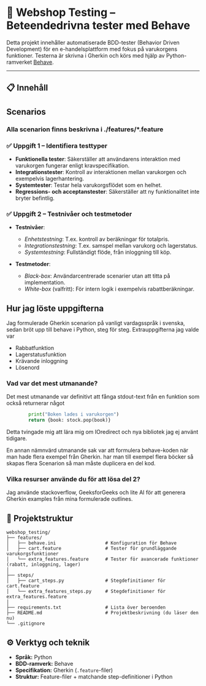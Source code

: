 #  🛒 Webshop Testing – Beteendedrivna tester med Behave
Detta projekt innehåller automatiserade BDD-tester (Behavior Driven Development) för en e-handelsplattform med fokus på varukorgens funktioner. Testerna är skrivna i Gherkin och körs med hjälp av Python-ramverket [Behave](https://behave.readthedocs.io/).

---
## 📋 Innehåll
## Scenarios
### Alla scenarion finns beskrivna i ./features/*.feature
### ✅ Uppgift 1 – Identifiera testtyper
- **Funktionella tester**: Säkerställer att användarens interaktion med varukorgen fungerar enligt kravspecifikation.
- **Integrationstester**: Kontroll av interaktionen mellan varukorgen och exempelvis lagerhantering.
- **Systemtester**: Testar hela varukorgsflödet som en helhet.
- **Regressions- och acceptanstester**: Säkerställer att ny funktionalitet inte bryter befintlig.

### ✅ Uppgift 2 – Testnivåer och testmetoder
- **Testnivåer**:
  - *Enhetstestning*: T.ex. kontroll av beräkningar för totalpris.
  - *Integrationstestning*: T.ex. samspel mellan varukorg och lagerstatus.
  - *Systemtestning*: Fullständigt flöde, från inloggning till köp.

- **Testmetoder**:
  - *Black-box*: Användarcentrerade scenarier utan att titta på implementation.
  - *White-box* (valfritt): För intern logik i exempelvis rabattberäkningar.

## Hur jag löste uppgifterna
Jag formulerade Gherkin scenarion på vanligt vardagsspråk i svenska, sedan bröt upp till behave i Python, steg för steg.
Extrauppgifterna jag valde var
* Rabbatfunktion
* Lagerstatusfunktion
* Krävande inloggning
* Lösenord

### Vad var det mest utmanande?
Det mest utmanande var definitivt att fånga stdout-text från en funktion som också returnerar något
```python
        print("Boken lades i varukorgen")
        return {book: stock.pop(book)} 
```
Detta tvingade mig att lära mig om IOredirect och nya bibliotek jag ej använt tidigare.

En annan nämnvärd utmanande sak var att formulera behave-koden när man hade flera exempel från Gherkin. har man till exempel flera böcker så skapas flera Scenarion så man måste duplicera en del kod.

### Vilka resurser använde du för att lösa del 2?
Jag använde stackoverflow, GeeksforGeeks och lite AI för att generera Gherkin examples från mina formulerade outlines. 

## 📁 Projektstruktur

``` text 
webshop_testing/
├── features/
│   ├── behave.ini                  # Konfiguration för Behave
│   ├── cart.feature                # Tester för grundläggande varukorgsfunktioner
│   └── extra_features.feature      # Tester för avancerade funktioner (rabatt, inloggning, lager)
│
├── steps/
│   ├── cart_steps.py               # Stegdefinitioner för cart.feature
│   └── extra_features_steps.py     # Stegdefinitioner för extra_features.feature
│
├── requirements.txt                # Lista över beroenden
├── README.md                       # Projektbeskrivning (du läser den nu)
└── .gitignore

```

## ⚙️ Verktyg och teknik

- **Språk:** Python  
- **BDD-ramverk:** Behave  
- **Specifikation:** Gherkin (`.feature`-filer)  
- **Struktur:** Feature-filer + matchande step-definitioner i Python